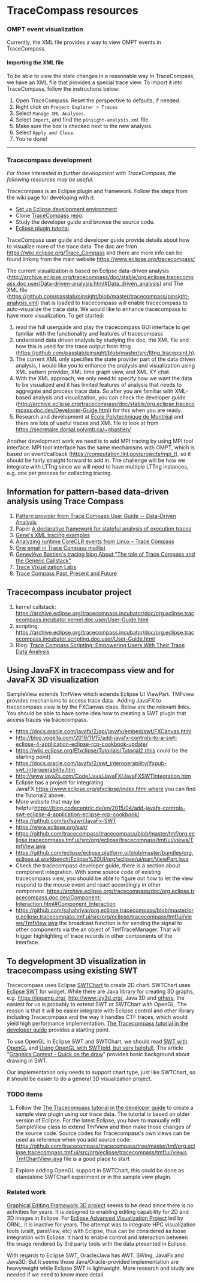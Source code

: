 # TraceCompass resources

### OMPT event visualization

Currently, the XML file provides a way to view OMPT events in TraceCompass.


#### Importing the XML file

To be able to view the state changes in a reasonable way in TraceCompass, we have an XML file that provides a special trace view. To import it into TraceCompass, follow the instructions below:

 1. Open TraceCompass. Reset the perspective to defaults, if needed.
 1. Right click on `Project Explorer > Traces`
 1. Select `Manage XML Analyses`.
 1. Select `Import`, and find the `pinsight-analysis.xml` file.
 1. Make sure the box is checked next to the new analysis.
 1. Select `Apply and Close`.
 1. You're done!

-----

### Tracecompass development

*For those interested in further development with TraceCompass, the following resources may be useful.*

 Tracecompass is an Eclipse plugin and framework. Follow the steps from the wiki page for developing with it:
 * [Set up Eclipse development environment](https://wiki.eclipse.org/Trace_Compass/Development_Environment_Setup)
 * Clone [TraceCompass repo](https://git.eclipse.org/c/tracecompass/org.eclipse.tracecompass.git/about/).
 * Study the developer guide and browse the source code.
 * [Eclipse plugin tutorial](http://www.vogella.com/tutorials/EclipsePlugin/article.html).

 TraceCompass user guide and developer guide provide details about how to visualize more of the trace data. The doc are from https://wiki.eclipse.org/Trace_Compass and there are more info can be found linking from the main website https://www.eclipse.org/tracecompass/ 

The current visualization is based on Eclipse data-driven analysis (http://archive.eclipse.org/tracecompass/doc/stable/org.eclipse.tracecompass.doc.user/Data-driven-analysis.html#Data_driven_analysis) and The XML file (https://github.com/passlab/pinsight/blob/master/tracecompass/pinsight-analysis.xml) that is loaded to tracecompass will enable tracecompass to auto-visualize the trace data. We would like to enhance tracecompass to have more visualization. To get started:
1. read the full userguide and play the tracecompass GUI interface to get familiar with the functionality and features of tracecompass
2. understand data driven analysis by studying the doc, the XML file and how this is used for the trace output from lttng (https://github.com/passlab/pinsight/blob/master/src/lttng_tracepoint.h). 
3. The current XML only specifies the state provider part of the data driven analysis, I would like you to enhance the analysis and visualization using XML pattern provider, XML time graph view, and XML XY chat. 
4. With the XML approach, we only need to specify how we want the data to be visualized and it has limited features of analysis that needs to aggregate and process trace data. So after you are familiar with XML-based analysis and visualization, you can check the developer guide (http://archive.eclipse.org/tracecompass/doc/stable/org.eclipse.tracecompass.doc.dev/Developer-Guide.html) for this when you are ready. 
5. Research and development at [École Polytechnique de Montréal](https://www.dorsal.polymtl.ca/en/) and there are lots of useful traces and XML file to look at from https://secretaire.dorsal.polymtl.ca/~gbastien/

Another development work we need is to add MPI tracing by using MPI tool interface. 
MPI tool interface has the same mechanisms with OMPT, which is based on event/callback (https://computation.llnl.gov/projects/mpi_t), so it should be fairly straight forward to add in. The challenge will be how we integrate with LTTng since we will need to have multiple LTTng instances, e.g. one per process for collecting tracing. 

## Information for pattern-based data-driven analysis using Trace Compass
1. [Pattern provider from Trace Compass User Guide -- Data-Driven Analysis](https://archive.eclipse.org/tracecompass/doc/stable/org.eclipse.tracecompass.doc.user/Data-driven-analysis.html#Writing_the_XML_pattern_provider)
1. Paper [A declarative framework for stateful analysis of execution traces](https://publications.polymtl.ca/2987/1/2017_Wininger_Declarative_framework_stateful_analysis_execution.pdf)
1. [Gene's XML tracing examples](https://secretaire.dorsal.polymtl.ca/~gbastien/Xml4Traces/)
1. [Analyzing runtime CoreCLR events from Linux – Trace Compass](http://tooslowexception.com/analyzing-runtime-coreclr-events-from-linux-trace-compass/)
1. [One email in Trace Compass maillist](https://www.eclipse.org/lists/tracecompass-dev/msg01199.html)
1. [Geneviève Bastien's tracing blog About "The tale of Trace Compass and the Generic Callstack"](http://www.versatic.net/tracecompass/incubator/callstack/2017/11/27/tale-generic-callstack.html)
1. [Trace Visualization Labs](https://github.com/tuxology/tracevizlab)
1. [Trace Compass Past, Present and Future](https://www.eclipsecon.org/sites/default/files/slides/EclipseConEurope2018-Talk.pdf)

## Tracecompass incubator project
1. kernel callstack: https://archive.eclipse.org/tracecompass.incubator/doc/org.eclipse.tracecompass.incubator.kernel.doc.user/User-Guide.html
1. scripting: https://archive.eclipse.org/tracecompass.incubator/doc/org.eclipse.tracecompass.incubator.scripting.doc.user/User-Guide.html
1. Blog: [Trace Compass Scripting: Empowering Users With Their Trace Data Analysis](http://versatic.net/tracecompass/introducingEase.html)

## Using JavaFX in tracecompass view and for JavaFX 3D visualization

SampleView extends TmfView which extends Eclipse UI ViewPart. TMFview provides mechanisms to access trace data. 
Adding JavaFX to tracecompass view is by the FXCanvas class. Below are the relevant links. You should be able to have some idea how to creating a SWT plugin that access traces via tracecompass. 
* https://docs.oracle.com/javafx/2/api/javafx/embed/swt/FXCanvas.html
* http://blog.vogella.com/2019/11/15/add-javafx-controls-to-a-swt-eclipse-4-application-eclipse-rcp-cookbook-update/
* https://wiki.eclipse.org/Efxclipse/Tutorials/Tutorial2 (this could be the starting point)
* https://docs.oracle.com/javafx/2/swt_interoperability/jfxpub-swt_interoperability.htm
* http://www.java2s.com/Code/Java/JavaFX/JavaFXSWTIntegration.htm
* Eclipse has a project for integrating JavaFX https://www.eclipse.org/efxclipse/index.html where you can find the Tutorial2 above. 
* More website that may be helpful:https://blog.codecentric.de/en/2015/04/add-javafx-controls-swt-eclipse-4-application-eclipse-rcp-cookbook/
* https://github.com/sxfszwr/JavaFx-SWT
* https://www.eclipse.org/swt/
* https://github.com/tracecompass/tracecompass/blob/master/tmf/org.eclipse.tracecompass.tmf.ui/src/org/eclipse/tracecompass/tmf/ui/views/TmfView.java
* https://github.com/eclipse/eclipse.platform.ui/blob/master/bundles/org.eclipse.ui.workbench/Eclipse%20UI/org/eclipse/ui/part/ViewPart.java
* Check the tracecompass developer guide, there is a section about component integration. With some source code of existing tracecompass view, you should be able to figure out how to let the view respond to the mouse event and react accordingly in other component. https://archive.eclipse.org/tracecompass/doc/org.eclipse.tracecompass.doc.dev/Component-Interaction.html#Component_Interaction
* https://github.com/sshahriyar/org.eclipse.tracecompass/blob/master/org.eclipse.tracecompass.tmf.ui/src/org/eclipse/tracecompass/tmf/ui/views/TmfView.java
the broadcast function is for sending the signal to other components via the an object of TmfTraceManager. That will trigger highlighting of trace records in other components of the interface. 


## To degvelopment 3D visualization in tracecompass using existing SWT
Tracecompass uses Eclipse [SWTChart](http://www.swtchart.org/index.html) to create 2D chart. SWTChart uses [Eclipse SWT](https://www.eclipse.org/swt/) for widget. While there are Java library for creating 3D graphs, e.g. https://jogamp.org/, http://www.jzy3d.org/, Java 3D and [others](https://en.wikipedia.org/wiki/List_of_3D_graphics_libraries), the easiest for us is probably to extend SWT or SWTChart with OpenGL. The reason is that it will be easier integrate with Eclipse control and other library including Tracecompass and the way it handles CTF traces, which would yield high performance implementation. [The Tracecompass tutorial in the developer guide](https://help.eclipse.org/luna/index.jsp?topic=%2Forg.eclipse.linuxtools.tmf.help%2Fdoc%2FView-Tutorial.html) provides a starting point. 

To use OpenGL in Eclipse SWT and SWTChart, we should read [SWT with OpenGL](https://www.eclipse.org/swt/opengl/) and [Using OpenGL with SWT(old, but very helpful)](https://www.eclipse.org/articles/Article-SWT-OpenGL/opengl.html). The article "[Graphics Context - Quick on the draw](https://www.eclipse.org/articles/Article-SWT-graphics/SWT_graphics.html)" provides basic background about drawing in SWT. 

Our implementation only needs to support chart type, just like SWTChart, so it should be easier to do a general 3D visualization project. 

### TODO items
1. Follow the [The Tracecompass tutorial in the developer guide](https://help.eclipse.org/luna/index.jsp?topic=%2Forg.eclipse.linuxtools.tmf.help%2Fdoc%2FView-Tutorial.html) to create a sample view plugin using our trace data. The tutorial is based on older version of Eclipse. For the latest Eclipse, you have to manually edit SampleView class to extend TmfView and then make those changes of the source code. Source codes for Tracecompass's own views can be used as reference when you add source code: https://github.com/tracecompass/tracecompass/tree/master/tmf/org.eclipse.tracecompass.tmf.ui/src/org/eclipse/tracecompass/tmf/ui/views. [TmfChartView.java](https://github.com/tracecompass/tracecompass/blob/master/tmf/org.eclipse.tracecompass.tmf.ui/src/org/eclipse/tracecompass/tmf/ui/views/TmfChartView.java) file is a good place to start

1. Explore adding OpenGL support in SWTChart, this could be done as standalone SWTChart experiment or in the sample view plugin.


### Related work
[Graphical Editing Framework 3D project](https://wiki.eclipse.org/GEF3D) seems to be dead since there is no activities for years. It is designed to enabling editing capability for 2D and 3D images in Eclipse. For [Eclipse Advanced Visualization Project](https://projects.eclipse.org/proposals/eclipse-advanced-visualization-project) led by ORNL, it is inactive for years. The attempt was to integrate HPC visualization tools (visiIt, paraView, etc) with Eclipse, thus can be considered as loose integration with Eclipse. It hard to enable control and interaction between the image rendered by 3rd party tools with the data presented in Eclipse. 

With regards to Eclipse SWT, Oracle/Java has AWT, SWing, JavaFx and Java3D. But it seems those Java/Oracle-provided implementation are heavyweight while Eclipse SWT is lightweight. More research and study are needed if we need to know more detail. 

